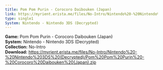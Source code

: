 ```yaml
---
title: Pom Pom Purin - Corocoro Daibouken (Japan)
link: https://myrient.erista.me/files/No-Intro/Nintendo%20-%20Nintendo%203DS%20(Decrypted)/Pom%20Pom%20Purin%20-%20Corocoro%20Daibouken%20(Japan).zip
type: single1
System: Nintendo - Nintendo 3DS (Decrypted)
---
```

<b>Game:</b> Pom Pom Purin - Corocoro Daibouken (Japan)<br>
<b>System:</b> Nintendo - Nintendo 3DS (Decrypted)<br>
<b>Collection:</b> No-Intro<br>
<b>Download:</b> https://myrient.erista.me/files/No-Intro/Nintendo%20-%20Nintendo%203DS%20(Decrypted)/Pom%20Pom%20Purin%20-%20Corocoro%20Daibouken%20(Japan).zip